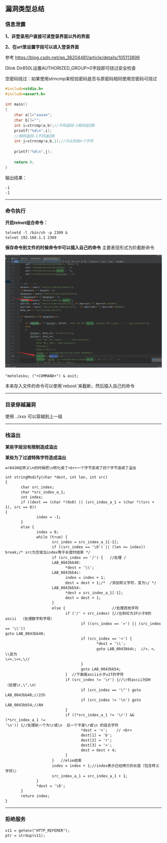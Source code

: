 ## 漏洞类型总结
### 信息泄露
**1、非登录用户直接可读登录界面以外的界面**

**2、在url里设置字段可以进入登录界面**

参考
https://blog.csdn.net/qq_38204481/article/details/105113896

Dlink Dir850L设置AUTHORIZED_GROUP>0字段即可绕过安全检查

空密码绕过：如果使用strncmp来校验密码是否与原密码相同使用空密码可绕过
```c
#include<stdio.h>
#include<assert.h>
 
int main()
{
	char a[]="aaaae";
	char b[]="";
	int i=strcmp(a,b);//不同返回-1相同返回0
	printf("%d\n",i);
	//相同返回-1不同返回0
	int j=strncmp(a,b,1);//只比较前n个字符
 
	printf("%d\n",j);
 
	return 0;
}
```
输出结果：
```
-1
-1
```
****
### 命令执行
**开启telnet组合命令：**
```
telnetd -l /bin/sh -p 2309 &
telnet 192.168.1.1 2309
```
**保存命令到文件的时候命令中可以插入自己的命令**
主要表现形式为阶截断命令

![](./image/20200330094056191.png)

`"metelesku; ("+COMMAND+") & exit;`

本来存入文件的命令可以使用\`reboot\`来截断，然后插入自己的命令
****
### 目录穿越漏洞
使用 ../xxx  可以穿越到上一级
****

### 栈溢出
**某些字段没有限制造成溢出**


**某些为了过滤特殊字符造成溢出**


```
wr841N在转义\n的时候把\n转化成了<br>一个字节变成了四个字节造成了溢出
```
```
int stringModify(char *dest, int len, int src)
{
       char src_index;
       char *src_index_a_1;
       int index;
       if ((dest == (char *)0x0) || (src_index_a_1 = (char *)(src + 1), src == 0)) 
{
              index = -1;
       }
       else {
              index = 0;
              while (true) {
                     src_index = src_index_a_1[-1];
                     if ((src_index == '\0') || (len <= index)) break;/* src为空或当index等于长度时结束 */
                     if (src_index == '/') {   //处理 /  
                     LAB_0043bb48:
                           *dest = '\\';
                     LAB_0043bb4c:
                           index = index + 1;
                           dest = dest + 1;/*  /添加转义字符，变为\/ */
                     LAB_0043bb54:
                           *dest = src_index_a_1[-1];
                           dest = dest + 1;
                     }
                     else {                     //处理其他字符
                           if ('/' < src_index) {//左斜杠为2F小于0的ascii  （处理数字和字母）
                                  if ((src_index == '>') || (src_index == '\\')) 
goto LAB_0043bb48;
                                  if (src_index == '<') {
                                         *dest = '\\';
                                         goto LAB_0043bb4c;  //>，<，\\变为  
\>>,\<<,\//
                                  }
                                  goto LAB_0043bb54;
                           }  //下面是ascii小于x2f的字符
                           if (src_index != '\r') {//\r的ascii为DH                       （处理\r,\",\n）
                                  if (src_index == '\"') goto LAB_0043bb48;//22h
                                  if (src_index != '\n') goto LAB_0043bb54;//AH
                           }
                           if ((*src_index_a_1 != '\r') && (*src_index_a_1 != 
'\n')) {//处理前一个为\r或\n  后一个不是\r或\n 的组合字符  
                                  *dest = '<';    // <br>
                                  dest[1] = 'b';
                                  dest[2] = 'r';
                                  dest[3] = '>';
                                  dest = dest + 4;
                           }
                     }   //else结束
                     index = index + 1;//index表示已经拷贝的长度（包含转义字符\）
                     src_index_a_1 = src_index_a_1 + 1;
              }
              *dest = '\0';
       }
       return index;
}
```
****
### 拒绝服务
```
v11 = getenv("HTTP_REFERER");            
ptr = strdup(v11);
```





